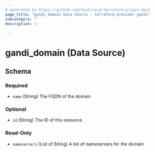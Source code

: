 ```yaml
---
# generated by https://github.com/hashicorp/terraform-plugin-docs
page_title: "gandi_domain Data Source - terraform-provider-gandi"
subcategory: ""
description: |-
  
---
```


# gandi_domain (Data Source)





<!-- schema generated by tfplugindocs -->
## Schema

### Required

- `name` (String) The FQDN of the domain

### Optional

- `id` (String) The ID of this resource.

### Read-Only

- `nameservers` (List of String) A list of nameservers for the domain


